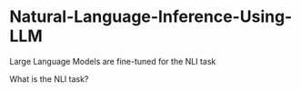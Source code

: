 # Natural-Language-Inference-Using-LLM
Large Language Models are fine-tuned for the NLI task

What is the NLI task?


